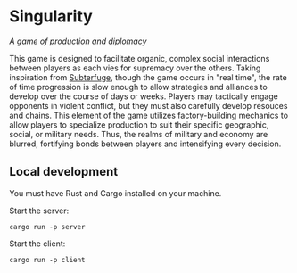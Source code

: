 # Singularity

_A game of production and diplomacy_

This game is designed to facilitate organic, complex social interactions between players as each vies for supremacy over the others. Taking inspiration from [Subterfuge](http://subterfuge-game.com/), though the game occurs in "real time", the rate of time progression is slow enough to allow strategies and alliances to develop over the course of days or weeks. Players may tactically engage opponents in violent conflict, but they must also carefully develop resouces and chains. This element of the game utilizes factory-building mechanics to allow players to specialize production to suit their specific geographic, social, or military needs. Thus, the realms of military and economy are blurred, fortifying bonds between players and intensifying every decision.

## Local development

You must have Rust and Cargo installed on your machine.

Start the server:
```shell
cargo run -p server
```

Start the client:
```shell
cargo run -p client
```
